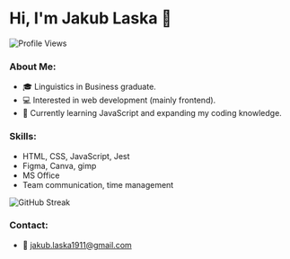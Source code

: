 # Hi, I'm Jakub Laska 👋
![Profile Views](https://komarev.com/ghpvc/?username=Jakub-Laska&color=brightgreen)

### About Me:
- 🎓 Linguistics in Business graduate.
- 💻 Interested in web development (mainly frontend).
- 🌱 Currently learning JavaScript and expanding my coding knowledge.

### Skills:
- HTML, CSS, JavaScript, Jest
- Figma, Canva, gimp
- MS Office
- Team communication, time management
  
![GitHub Streak](https://github-readme-streak-stats.herokuapp.com/?user=Jakub-Laska&theme=highcontrast)

### Contact:
- 📧 [jakub.laska1911@gmail.com](mailto:jakub.laska1911@gmail.com)
